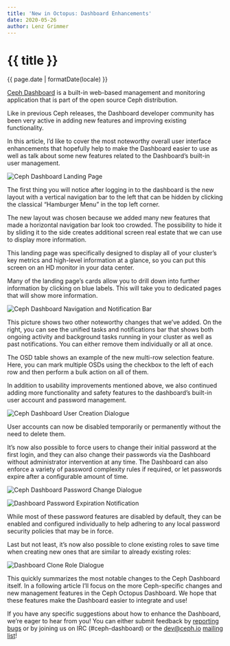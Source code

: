 ```yaml
---
title: 'New in Octopus: Dashboard Enhancements'
date: 2020-05-26
author: Lenz Grimmer
---
```


# {{ title }}

<time datetime="{{ page.date }}">{{ page.date | formatDate(locale) }}</time>

[Ceph Dashboard](https://docs.ceph.com/docs/master/mgr/dashboard/) is a built-in web-based management and monitoring application that is part of the open source Ceph distribution.

Like in previous Ceph releases, the Dashboard developer community has been very active in adding new features and improving existing functionality.

In this article, I’d like to cover the most noteworthy overall user interface enhancements that hopefully help to make the Dashboard easier to use as well as talk about some new features related to the Dashboard’s built-in user management.

![Ceph Dashboard Landing Page](https://i0.wp.com/ceph.io/wp-content/uploads/2020/05/Ceph-Dashboard-Landing-Page.png?w=1920&ssl=1)

The first thing you will notice after logging in to the dashboard is the new layout with a vertical navigation bar to the left that can be hidden by clicking the classical “Hamburger Menu” in the top left corner.

The new layout was chosen because we added many new features that made a horizontal navigation bar look too crowded. The possibility to hide it by sliding it to the side creates additional screen real estate that we can use to display more information.

This landing page was specifically designed to display all of your cluster’s key metrics and high-level information at a glance, so you can put this screen on an HD monitor in your data center.

Many of the landing page’s cards allow you to drill down into further information by clicking on blue labels. This will take you to dedicated pages that will show more information.

![Ceph Dashboard Navigation and Notification Bar](https://i2.wp.com/ceph.io/wp-content/uploads/2020/05/Ceph-Dashboard-Sidebar.png?w=1600&ssl=1)

This picture shows two other noteworthy changes that we’ve added. On the right, you can see the unified tasks and notifications bar that shows both ongoing activity and background tasks running in your cluster as well as past notifications. You can either remove them individually or all at once.

The OSD table shows an example of the new multi-row selection feature. Here, you can mark multiple OSDs using the checkbox to the left of each row and then perform a bulk action on all of them.

In addition to usability improvements mentioned above, we also continued adding more functionality and safety features to the dashboard’s built-in user account and password management.

![Ceph Dashboard User Creation Dialogue](https://i0.wp.com/ceph.io/wp-content/uploads/2020/05/Screenshot-from-2020-04-27-10-04-21.png?w=786&ssl=1)

User accounts can now be disabled temporarily or permanently without the need to delete them.

It’s now also possible to force users to change their initial password at the first login, and they can also change their passwords via the Dashboard without administrator intervention at any time. The Dashboard can also enforce a variety of password complexity rules if required, or let passwords expire after a configurable amount of time.

![Ceph Dashboard Password Change Dialogue](https://i0.wp.com/ceph.io/wp-content/uploads/2020/05/Screenshot-from-2020-04-27-10-05-38.png?w=782&ssl=1)

![Dashboard Password Expiration Notification](https://i0.wp.com/ceph.io/wp-content/uploads/2020/05/Screenshot-from-2020-04-27-10-07-18.png?w=444&ssl=1)

While most of these password features are disabled by default, they can be enabled and configured individually to help adhering to any local password security policies that may be in force.

Last but not least, it’s now also possible to clone existing roles to save time when creating new ones that are similar to already existing roles:

![Dashboard Clone Role Dialogue](https://i0.wp.com/ceph.io/wp-content/uploads/2020/05/Screenshot-from-2020-04-27-10-10-54.png?w=552&ssl=1)

This quickly summarizes the most notable changes to the Ceph Dashboard itself. In a following article I’ll focus on the more Ceph-specific changes and new management features in the Ceph Octopus Dashboard. We hope that these features make the Dashboard easier to integrate and use!

If you have any specific suggestions about how to enhance the Dashboard, we’re eager to hear from you! You can either submit feedback by [reporting bugs](https://tracker.ceph.com/projects/mgr/issues/new) or by joining us on IRC (#ceph-dashboard) or the dev@ceph.io [mailing list](https://ceph.io/irc/)!
